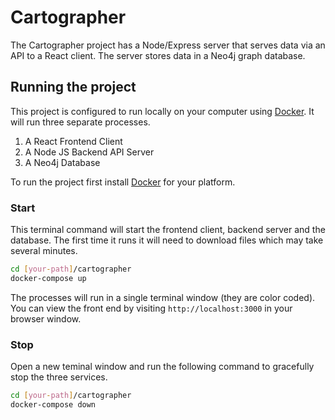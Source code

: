 # Cartographer

The Cartographer project has a Node/Express server that serves data via an API to a React client. The server stores data in a Neo4j graph database.

## Running the project

This project is configured to run locally on your computer using [Docker](https://docker.com). It will run three separate processes.

1. A React Frontend Client
2. A Node JS Backend API Server
3. A Neo4j Database

To run the project first install [Docker](https://docker.com) for your platform.

### Start

This terminal command will start the frontend client, backend server and the database. The first time it runs it will need to download files which may take several minutes.

``` bash
cd [your-path]/cartographer
docker-compose up
```

The processes will run in a single terminal window (they are color coded). You can view the front end by visiting `http://localhost:3000` in your browser window.

### Stop

Open a new teminal window and run the following command to gracefully stop the three services.

``` bash
cd [your-path]/cartographer
docker-compose down
```
